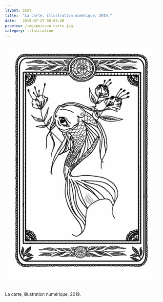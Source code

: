 ```yaml
---
layout: post
title:  "La carte, illustration numérique, 2019."
date:   2019-07-27 00:05:40
preview: /img/poisson-carte.jpg
category: illustration
---
```



![Picture 1](/img/poisson-carte.jpg)

La carte, illustration numérique, 2019.

